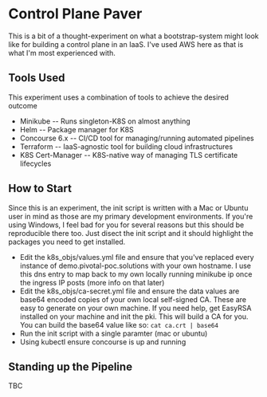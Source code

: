 # Control Plane Paver
This is a bit of a thought-experiment on what a bootstrap-system might look like for building a control plane in an IaaS. I've used AWS here as that is what I'm most experienced with.

## Tools Used
This experiment uses a combination of tools to achieve the desired outcome
* Minikube -- Runs singleton-K8S on almost anything
* Helm -- Package manager for K8S
* Concourse 6.x -- CI/CD tool for managing/running automated pipelines
* Terraform -- IaaS-agnostic tool for building cloud infrastructures
* K8S Cert-Manager -- K8S-native way of managing TLS certificate lifecycles

## How to Start
Since this is an experiment, the init script is written with a Mac or Ubuntu user in mind as those are my primary development environments. If you're using Windows, I feel bad for you for several reasons but this should be reproducible there too. Just disect the init script and it should highlight the packages you need to get installed.

- Edit the k8s_objs/values.yml file and ensure that you've replaced every instance of demo.pivotal-poc.solutions with your own hostname. I use this dns entry to map back to my own locally running minikube ip once the ingress IP posts (more info on that later)
- Edit the k8s_objs/ca-secret.yml file and ensure the data values are base64 encoded copies of your own local self-signed CA. These are easy to generate on your own machine. If you need help, get EasyRSA installed on your machine and init the pki. This will build a CA for you. You can build the base64 value like so:
`cat ca.crt | base64`
- Run the init script with a single paramter (mac or ubuntu)
- Using kubectl ensure concourse is up and running

## Standing up the Pipeline
TBC